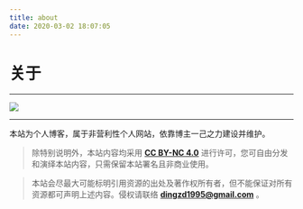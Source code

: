 ```yaml
---
title: about
date: 2020-03-02 18:07:05
---
```

# 关于

------------

![](https://pic.idzd.top/usr/uploads/2019/11/3252373357.png)


------------




本站为个人博客，属于非营利性个人网站，依靠博主一己之力建设并维护。




> 除特别说明外，本站内容均采用 **[CC BY-NC 4.0](https://creativecommons.org/licenses/by-nc/4.0/deed.zh "知识共享署名-非商业性使用 4.0 国际许可协议")** 进行许可，您可自由分发和演绎本站内容，只需保留本站署名且非商业使用。

> 本站会尽最大可能标明引用资源的出处及著作权所有者，但不能保证对所有资源都可声明上述内容。侵权请联络 **[dingzd1995@gmail.com](mailto:dingzd1995@gmail.com "邮箱")** 。
